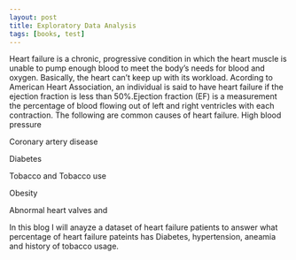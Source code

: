 ```yaml
---
layout: post
title: Exploratory Data Analysis
tags: [books, test]
---
```


Heart failure is a chronic, progressive condition in which the heart muscle is unable to pump enough blood to meet the body’s needs for blood and oxygen. Basically, the heart can’t keep up with its workload. Acording to American Heart Association, an individual is said to have heart failure if the ejection fraction is less than 50%.Ejection fraction (EF) is a measurement the percentage of blood flowing out of left and right ventricles with each contraction. The following are common causes of heart failure.
High blood pressure

Coronary artery disease

Diabetes

Tobacco and Tobacco use 

Obesity

Abnormal heart valves and 

In this blog I will anayze a dataset of heart failure patients to answer what percentage of heart failure pateints has Diabetes, hypertension, aneamia and history of tobacco usage.
